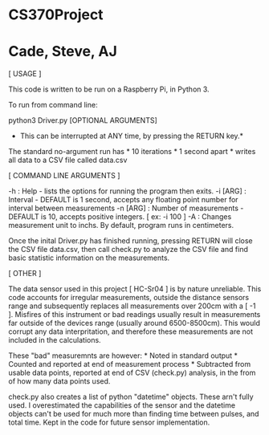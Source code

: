 # CS370Project
# Cade, Steve, AJ

[ USAGE ]

This code is written to be run on a Raspberry Pi, in Python 3.

To run from command line:

  python3 Driver.py [OPTIONAL ARGUMENTS]
  
  * This can be interrupted at ANY time, by pressing the RETURN key.*
  
 The standard no-argument run has 
      * 10 iterations
      * 1  second apart
      * writes all data to a CSV file called data.csv
      
 [ COMMAND LINE ARGUMENTS ]
 
 -h           : Help - lists the options for running the program then exits.
 -i [ARG]     : Interval - DEFAULT is 1 second, accepts any floating point number for interval between measurements
 -n [ARG]     : Number of measurements - DEFAULT is 10, accepts positive integers. [ ex: -i 100 ]
 -A           : Changes measurement unit to inchs. By default, program runs in centimeters.
 
 
 Once the inital Driver.py has finished running, pressing RETURN will close the CSV file data.csv, then call check.py
 to analyze the CSV file and find basic statistic information on the measurements.
 
 [ OTHER ]
 
 The data sensor used in this project [ HC-Sr04 ] is by nature unreliable. This code accounts for irregular measurements,
 outside the distance sensors range and subsequently replaces all measurements over 200cm with a [ -1 ]. Misfires of this
 instrument or bad readings usually result in measurements far outside of the devices range (usually around 6500-8500cm).
 This would corrupt any data interpritation, and therefore these measurements are not included in the calculations.
 
 These "bad" measuremnts are however:
    * Noted in standard output
    * Counted and reported at end of measurement process
    * Subtracted from usable data points, reported at end of CSV (check.py) analysis, in the from of how many data points
      used.
      
 check.py also creates a list of python "datetime" objects. These arn't fully used. I overestimated the capabilities of 
 the sensor and the datetime objects can't be used for much more than finding time between pulses, and total time. 
 Kept in the code for future sensor implementation.
